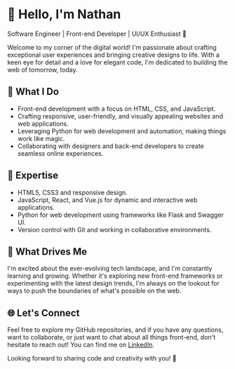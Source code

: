 # 👋 Hello, I'm Nathan

Software Engineer | Front-end Developer | UI/UX Enthusiast 🎨

Welcome to my corner of the digital world! I'm passionate about crafting exceptional user experiences and bringing creative designs to life. With a keen eye for detail and a love for elegant code, I'm dedicated to building the web of tomorrow, today.

## 💼 What I Do
- Front-end development with a focus on HTML, CSS, and JavaScript.
- Crafting responsive, user-friendly, and visually appealing websites and web applications.
- Leveraging Python for web development and automation, making things work like magic.
- Collaborating with designers and back-end developers to create seamless online experiences.

## 🌟 Expertise
- HTML5, CSS3 and responsive design.
- JavaScript, React, and Vue.js for dynamic and interactive web applications.
- Python for web development using frameworks like Flask and Swagger UI.
- Version control with Git and working in collaborative environments.

## 🚀 What Drives Me
I'm excited about the ever-evolving tech landscape, and I'm constantly learning and growing. Whether it's exploring new front-end frameworks or experimenting with the latest design trends, I'm always on the lookout for ways to push the boundaries of what's possible on the web.

## 🌐 Let's Connect
Feel free to explore my GitHub repositories, and if you have any questions, want to collaborate, or just want to chat about all things front-end, don't hesitate to reach out! You can find me on [LinkedIn](https://www.linkedin.com/in/nathanjoel).

Looking forward to sharing code and creativity with you! 🌈
